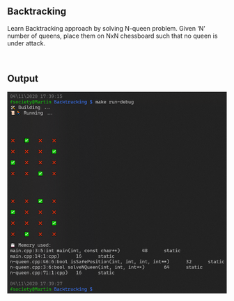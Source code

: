 ## Backtracking

Learn Backtracking approach by solving N-queen problem.
Given ‘N’ number of queens, place them on NxN chessboard such that no queen is under attack.

<br>

## Output
![output-for-above-code](https://github.com/atharva007-cmd/Assignments/blob/master/TY-Assignments/DAA/Backtracking/n-queen-implementation.png)
